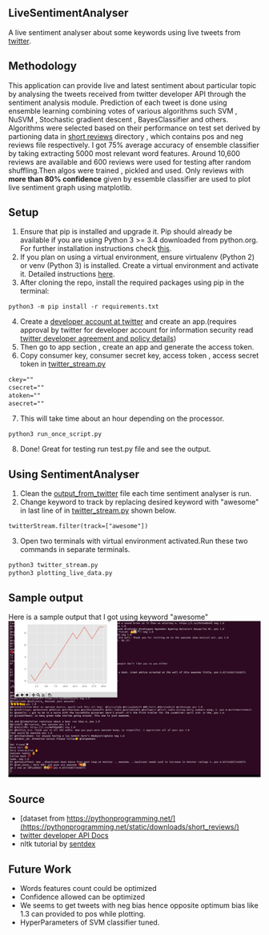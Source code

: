 ## LiveSentimentAnalyser
A live sentiment analyser about some keywords using live tweets from [twitter](https://twitter.com).

## Methodology
This  application can provide live and latest sentiment about particular topic by analysing the tweets received from twitter developer API through the sentiment analysis module. Prediction of each tweet is done using ensemble learning combining votes of various algorithms such SVM , NuSVM , Stochastic gradient descent , BayesClassifier and others. Algorithms were selected based on their performance on test set derived by partioning data in [short reviews](https://github.com/naman-32/LiveSentimentAnalyser/tree/master/short_reviews) directory , which contains pos and neg reviews file respectively. I got 75% average accuracy of ensemble classifier by taking extracting 5000 most relevant word features. Around 10,600 reviews are available and 600 reviews were used for testing after random shuffling.Then algos were trained , pickled and used. Only reviews with **more than 80% confidence** given by essemble classifier are used to plot live sentiment graph using matplotlib.         

## Setup
1. Ensure that pip is installed and upgrade it. Pip should already be available if you are using Python 3 >= 3.4 downloaded from python.org. For further installation instructions check [this](https://pip.pypa.io/en/stable/installing/).
2. If you plan on using a virtual environment, ensure virtualenv (Python 2) or venv (Python 3) is installed. Create a virtual environment and activate it. Detailed instructions [here](https://packaging.python.org/guides/installing-using-pip-and-virtual-environments/).
3. After cloning the repo, install the required packages using pip in the terminal:
```
python3 -m pip install -r requirements.txt
```
4. Create a [developer account at twitter](https://developer.twitter.com) and create an app.(requires approval by twitter for developer account for information security read [twitter developer agreement and policy details](https://developer.twitter.com/en/developer-terms/agreement-and-policy))
5. Then go to app section , create an app and generate the access token.
6. Copy consumer key, consumer secret key, access token , access secret token in [twitter_stream.py](https://github.com/naman-32/LiveSentimentAnalyser/blob/master/twitter_stream.py)
```
ckey=""
csecret=""
atoken=""
asecret=""
```

7. This will take time about an hour depending on the processor. 
```
python3 run_once_script.py
```
8. Done! Great for testing run test.py file and see the output.

## Using SentimentAnalyser
1. Clean the [output_from_twitter](https://github.com/naman-32/LiveSentimentAnalyser/blob/master/output_from_twitter) file each time sentiment analyser is run.
2. Change keyword to track  by replacing desired keyword with "awesome" in last line of in [twitter_stream.py](https://github.com/naman-32/LiveSentimentAnalyser/blob/master/twitter_stream.py) shown below.
```
twitterStream.filter(track=["awesome"])
```
3. Open two terminals with virtual environment activated.Run these two commands in separate terminals.
```
python3 twitter_stream.py
python3 plotting_live_data.py
```
## Sample output
Here is a sample output that I got using keyword "awesome"
![OUTPUT](images/output.jpg)

## Source
- [dataset from https://pythonprogramming.net/](https://pythonprogramming.net/static/downloads/short_reviews/)
- [twitter developer API Docs](https://developer.twitter.com/en/docs)
- nltk tutorial by [sentdex](https://www.youtube.com/watch?v=FLZvOKSCkxY&list=PLQVvvaa0QuDf2JswnfiGkliBInZnIC4HL)

## Future Work
- Words features count could be optimized
- Confidence allowed can be optimized
- We seems to get tweets with neg bias hence opposite optimum bias like 1.3 can provided to pos while plotting.
- HyperParameters of SVM classifier tuned.

